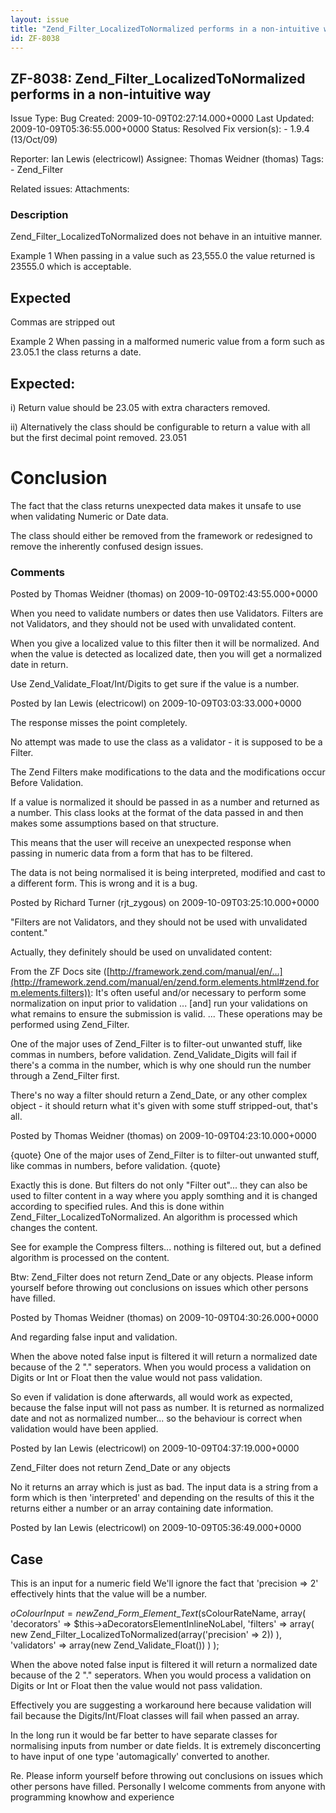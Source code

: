 ```yaml
---
layout: issue
title: "Zend_Filter_LocalizedToNormalized performs in a non-intuitive way"
id: ZF-8038
---
```


ZF-8038: Zend\_Filter\_LocalizedToNormalized performs in a non-intuitive way
----------------------------------------------------------------------------

 Issue Type: Bug Created: 2009-10-09T02:27:14.000+0000 Last Updated: 2009-10-09T05:36:55.000+0000 Status: Resolved Fix version(s): - 1.9.4 (13/Oct/09)
 
 Reporter:  Ian Lewis (electricowl)  Assignee:  Thomas Weidner (thomas)  Tags: - Zend\_Filter
 
 Related issues: 
 Attachments: 
### Description

Zend\_Filter\_LocalizedToNormalized does not behave in an intuitive manner.

Example 1 When passing in a value such as 23,555.0 the value returned is 23555.0 which is acceptable.

Expected
--------

Commas are stripped out

Example 2 When passing in a malformed numeric value from a form such as 23.05.1 the class returns a date.

Expected:
---------

i) Return value should be 23.05 with extra characters removed.

ii) Alternatively the class should be configurable to return a value with all but the first decimal point removed. 23.051

Conclusion
==========

The fact that the class returns unexpected data makes it unsafe to use when validating Numeric or Date data.

The class should either be removed from the framework or redesigned to remove the inherently confused design issues.

 

 

### Comments

Posted by Thomas Weidner (thomas) on 2009-10-09T02:43:55.000+0000

When you need to validate numbers or dates then use Validators. Filters are not Validators, and they should not be used with unvalidated content.

When you give a localized value to this filter then it will be normalized. And when the value is detected as localized date, then you will get a normalized date in return.

Use Zend\_Validate\_Float/Int/Digits to get sure if the value is a number.

 

 

Posted by Ian Lewis (electricowl) on 2009-10-09T03:03:33.000+0000

The response misses the point completely.

No attempt was made to use the class as a validator - it is supposed to be a Filter.

The Zend Filters make modifications to the data and the modifications occur Before Validation.

If a value is normalized it should be passed in as a number and returned as a number. This class looks at the format of the data passed in and then makes some assumptions based on that structure.

This means that the user will receive an unexpected response when passing in numeric data from a form that has to be filtered.

The data is not being normalised it is being interpreted, modified and cast to a different form. This is wrong and it is a bug.

 

 

Posted by Richard Turner (rjt\_zygous) on 2009-10-09T03:25:10.000+0000

"Filters are not Validators, and they should not be used with unvalidated content."

Actually, they definitely should be used on unvalidated content:

From the ZF Docs site ([http://framework.zend.com/manual/en/…](http://framework.zend.com/manual/en/zend.form.elements.html#zend.form.elements.filters)): It's often useful and/or necessary to perform some normalization on input prior to validation ... [and] run your validations on what remains to ensure the submission is valid. ... These operations may be performed using Zend\_Filter.

One of the major uses of Zend\_Filter is to filter-out unwanted stuff, like commas in numbers, before validation. Zend\_Validate\_Digits will fail if there's a comma in the number, which is why one should run the number through a Zend\_Filter first.

There's no way a filter should return a Zend\_Date, or any other complex object - it should return what it's given with some stuff stripped-out, that's all.

 

 

Posted by Thomas Weidner (thomas) on 2009-10-09T04:23:10.000+0000

{quote} One of the major uses of Zend\_Filter is to filter-out unwanted stuff, like commas in numbers, before validation. {quote}

Exactly this is done. But filters do not only "Filter out"... they can also be used to filter content in a way where you apply somthing and it is changed according to specified rules. And this is done within Zend\_Filter\_LocalizedToNormalized. An algorithm is processed which changes the content.

See for example the Compress filters... nothing is filtered out, but a defined algorithm is processed on the content.

Btw: Zend\_Filter does not return Zend\_Date or any objects. Please inform yourself before throwing out conclusions on issues which other persons have filled.

 

 

Posted by Thomas Weidner (thomas) on 2009-10-09T04:30:26.000+0000

And regarding false input and validation.

When the above noted false input is filtered it will return a normalized date because of the 2 "." seperators. When you would process a validation on Digits or Int or Float then the value would not pass validation.

So even if validation is done afterwards, all would work as expected, because the false input will not pass as number. It is returned as normalized date and not as normalized number... so the behaviour is correct when validation would have been applied.

 

 

Posted by Ian Lewis (electricowl) on 2009-10-09T04:37:19.000+0000

 Zend\_Filter does not return Zend\_Date or any objects

No it returns an array which is just as bad. The input data is a string from a form which is then 'interpreted' and depending on the results of this it the returns either a number or an array containing date information.

 

 

Posted by Ian Lewis (electricowl) on 2009-10-09T05:36:49.000+0000

Case
----

This is an input for a numeric field We'll ignore the fact that 'precision => 2' effectively hints that the value will be a number.

$oColourInput = new Zend\_Form\_Element\_Text($sColourRateName, array( 'decorators' => $this->aDecoratorsElementInlineNoLabel, 'filters' => array( new Zend\_Filter\_LocalizedToNormalized(array('precision' => 2)) ), 'validators' => array(new Zend\_Validate\_Float()) ) );

 When the above noted false input is filtered it will return a normalized date because of the 2 "." seperators. When you would process a validation on Digits or Int or Float then the value would not pass validation.

Effectively you are suggesting a workaround here because validation will fail because the Digits/Int/Float classes will fail when passed an array.

In the long run it would be far better to have separate classes for normalising inputs from number or date fields. It is extremely disconcerting to have input of one type 'automagically' converted to another.

Re. Please inform yourself before throwing out conclusions on issues which other persons have filled. Personally I welcome comments from anyone with programming knowhow and experience

 

 